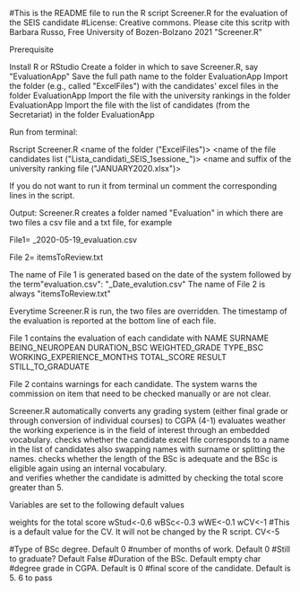 #This is the README file to run the R script Screener.R for the evaluation of the SEIS candidate
#License: Creative commons. Please cite this scritp with Barbara Russo, Free University of Bozen-Bolzano 2021 "Screener.R" 

Prerequisite

Install R or RStudio
Create a folder in which to save Screener.R, say "EvaluationApp"
Save the full path name to the folder EvaluationApp
Import the folder (e.g., called "ExcelFiles") with the candidates' excel files in the folder EvaluationApp
Import the file with the university rankings in the folder EvaluationApp
Import the file with the list of candidates (from the Secretariat) in the folder EvaluationApp

Run from terminal:

Rscript Screener.R <path to folder EvaluationApp> <name of the folder ("ExcelFiles")> <name of the file candidates list ("Lista_candidati_SEIS_1sessione_")> <name and suffix of the university ranking file ("JANUARY2020.xlsx")>

If you do not want to run it from terminal un comment the corresponding lines in the script. 

Output:
Screener.R creates a folder named "Evaluation" in which there are two files a csv file and a txt file, for example

File1= _2020-05-19_evaluation.csv

File 2= itemsToReview.txt

The name of File 1 is generated based on the date of the system followed by the term"evaluation.csv":  "_Date_evalution.csv"
The name of File 2 is always "itemsToReview.txt"

Everytime Screener.R is run, the two files are overridden. The timestamp of the evaluation is reported at the bottom line of each file. 

File 1 contains the evaluation of each candidate with 
NAME	SURNAME	BEING_NEUROPEAN	DURATION_BSC	WEIGHTED_GRADE	TYPE_BSC	WORKING_EXPERIENCE_MONTHS	TOTAL_SCORE	RESULT	STILL_TO_GRADUATE

File 2 contains warnings for each candidate. The system warns the commission on item that need to be checked manually or are not clear.

Screener.R 
automatically converts any grading system (either final grade or through conversion of individual courses) to CGPA (4-1) 
evaluates weather the working experience is in the field of interest through an embedded vocabulary.
checks whether the candidate excel file corresponds to a name in the list of candidates also swapping names with surname or splitting the names. 
checks whether the length of the BSc is adequate and the BSc is eligible again using an internal vocabulary.  
and verifies whether the candidate is admitted by checking the total score greater than 5.

Variables are set to the following default values

weights for the total score
wStud<-0.6
wBSc<-0.3
wWE<-0.1
wCV<-1
#This is a default value for the CV. It will not be changed by the R script. 
CV<-5

#Type of BSc degree. Default 0
#number of months of work. Default 0
#Still to graduate? Default False
#Duration of the BSc. Default empty char
#degree grade in CGPA. Default is 0
#final score of the candidate. Default is 5. 6 to pass



